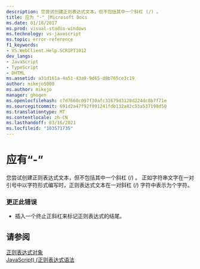 ```yaml
---
description: 您尝试创建正则表达式文本，但不包括其中一个斜杠 (/) 。
title: 应为 "-" |Microsoft Docs
ms.date: 01/18/2017
ms.prod: visual-studio-windows
ms.technology: vs-javascript
ms.topic: error-reference
f1_keywords:
- VS.WebClient.Help.SCRIPT1012
dev_langs:
- JavaScript
- TypeScript
- DHTML
ms.assetid: a31d161a-4a51-43a9-9d65-d8b765ce3c19
author: mikejo5000
ms.author: mikejo
manager: ghogen
ms.openlocfilehash: c7d7660c097f30afc31679d3128d224dc8b7f71e
ms.sourcegitcommit: 691d2a47f92f991241fdb132a82c53a537198d50
ms.translationtype: MT
ms.contentlocale: zh-CN
ms.lasthandoff: 03/16/2021
ms.locfileid: "103571735"
---
```

# <a name="expected--"></a>应有“-”
您尝试创建正则表达式文本，但不包括其中一个斜杠 (/) 。 正如字符串文字在一对引号中以字符形式编写时，正则表达式文本在一对斜杠 (/) 字符中表示为个字符。  
  
### <a name="to-correct-this-error"></a>更正此错误  
  
- 插入一个终止正斜杠来标记正则表达式的结尾。  
  
## <a name="see-also"></a>请参阅  
 [正则表达式对象](https://developer.mozilla.org/docs/Web/JavaScript/Reference/Global_Objects/RegExp)   
 [JavaScript)  (正则表达式语法 ](/previous-versions/1400241x(v=vs.100))
